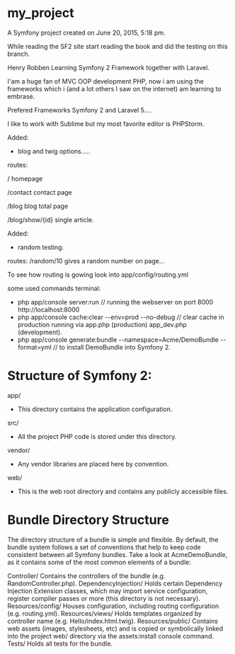 my_project
==========

A Symfony project created on June 20, 2015, 5:18 pm.

While reading the SF2 site start reading the book and did the testing on this branch.

Henry Robben Learning Symfony 2 Framework together with Laravel.

I'am a huge fan of MVC OOP development PHP, now i am using the frameworks which i (and a lot others I saw on the internet) am learning to embrase.
 
 Prefered Frameworks Symfony 2 and Laravel 5....
 
 I like to work with Sublime but my most favorite editor is PHPStorm.
 
 
 Added:
 - blog and twig options.....
 
 routes:  
 
 /         homepage
 
 /contact  contact page
 
 /blog     blog total page
 
 /blog/show/{id}      single article.
          
 Added: 
 - random testing.
 
 routes:  /random/10    gives a random number on page...
 
 To see how routing is gowing look into app/config/routing.yml
 
some used commands terminal:
- php app/console server:run                         // running the webserver on port 8000  http://localhost:8000
- php app/console cache:clear --env=prod --no-debug  // clear cache in production running via app.php (production)   app_dev.php (development).
- php app/console generate:bundle --namespace=Acme/DemoBundle --format=yml   // to install DemoBundle into Symfony 2.
 
Structure of Symfony 2:
=======================
app/
- This directory contains the application configuration.

src/
- All the project PHP code is stored under this directory.

vendor/
- Any vendor libraries are placed here by convention.

web/
- This is the web root directory and contains any publicly accessible files.
 
Bundle Directory Structure
==========================
The directory structure of a bundle is simple and flexible. By default, the bundle system follows a set of conventions that help to keep code consistent between all Symfony bundles. Take a look at AcmeDemoBundle, as it contains some of the most common elements of a bundle:
 
Controller/
  Contains the controllers of the bundle (e.g. RandomController.php).
DependencyInjection/
  Holds certain Dependency Injection Extension classes, which may import service configuration, register compiler passes or more (this directory is not necessary).
Resources/config/
  Houses configuration, including routing configuration (e.g. routing.yml).
Resources/views/
  Holds templates organized by controller name (e.g. Hello/index.html.twig).
Resources/public/
  Contains web assets (images, stylesheets, etc) and is copied or symbolically linked into the project web/ directory via the assets:install console command.
Tests/
  Holds all tests for the bundle.
